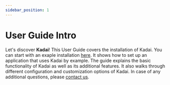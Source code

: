 ```yaml
---
sidebar_position: 1
---
```


# User Guide Intro

Let's discover **Kadai**! This User Guide covers the installation of Kadai. You can start with an exaple installation [here](./getting-started/spring-boot-example.md). It shows how to set up an application that uses Kadai by example. The guide explains the basic functionality of Kadai as well as its additional features. It also walks through different configuration and customization options of Kadai. In case of any additional questions, please [contact us](../get-in-touch/intro). 
